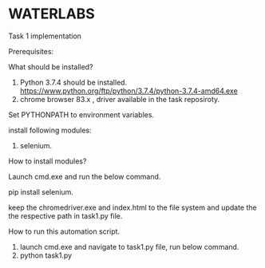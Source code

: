 # WATERLABS
Task 1 implementation 

Prerequisites:

What should be installed?

1. Python 3.7.4 should be installed. https://www.python.org/ftp/python/3.7.4/python-3.7.4-amd64.exe
2. chrome browser 83.x , driver available in the task reposiroty.

Set PYTHONPATH to environment variables.

install following modules:
1. selenium.

How to install modules?

Launch cmd.exe and run the below command.

pip install selenium.

keep the chromedriver.exe and index.html to the file system
and update the the respective path in task1.py file.

How to run this automation script.

1. launch cmd.exe and navigate to task1.py file, run below command.
2. python task1.py
